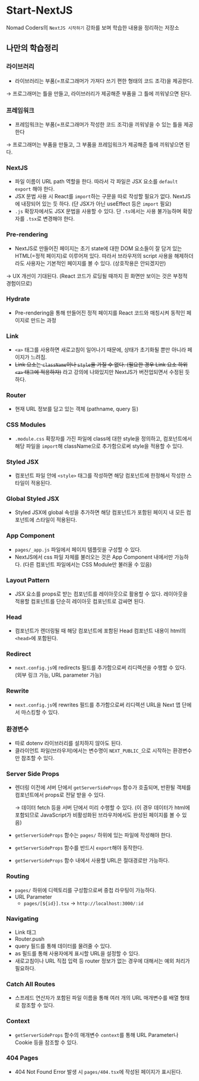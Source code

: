 # Start-NextJS

Nomad Coders의 `NextJS 시작하기` 강좌를 보며 학습한 내용을 정리하는 저장소

## 나만의 학습정리

### 라이브러리

- 라이브러리는 부품(=프로그래머가 가져다 쓰기 편한 형태의 코드 조각)을 제공한다.

→ 프로그래머는 틀을 만들고, 라이브러리가 제공해준 부품을 그 틀에 끼워넣으면 된다.

### 프레임워크

- 프레임워크는 부품(=프로그래머가 작성한 코드 조각)을 끼워넣을 수 있는 틀을 제공한다

→ 프로그래머는 부품을 만들고, 그 부품을 프레임워크가 제공해준 틀에 끼워넣으면 된다.

### NextJS

- 파일 이름이 URL path 역할을 한다. 따라서 각 파일은 JSX 요소를 `default export` 해야 한다.
- JSX 문법 사용 시 React를 `import`하는 구문을 따로 작성할 필요가 없다. NextJS에 내장되어 있는 듯 하다.
  (단 JSX가 아닌 useEffect 등은 `import` 필요)
- `.js` 확장자에서도 JSX 문법을 사용할 수 있다. 단 `.ts`에서는 사용 불가능하며 확장자를 `.tsx`로 변경해야 한다.

### Pre-rendering

- NextJS로 만들어진 페이지는 초기 state에 대한 DOM 요소들이 잘 담겨 있는 HTML(=정적 페이지)로 이루어져 있다.
  따라서 브라우저의 script 사용을 해제하더라도 사용자는 기본적인 페이지를 볼 수 있다. (상호작용은 안되겠지만)

→ UX 개선이 기대된다. (React 코드가 로딩될 때까지 흰 화면만 보이는 것은 부정적 경험이므로)

### Hydrate

- Pre-rendering을 통해 만들어진 정적 페이지를 React 코드와 매칭시켜 동적인 페이지로 만드는 과정

### Link

- `<a>` 태그를 사용하면 새로고침이 일어나기 때문에, 상태가 초기화될 뿐만 아니라 페이지가 느려짐.
- ~~Link 요소는 `className`이나 `style`을 가질 수 없다. (필요한 경우 Link 요소 하위 `<a>` 태그에 적용하자)~~ 라고 강의에 나와있지만 NextJS가 버전업되면서 수정된 듯 하다.

### Router

- 현재 URL 정보를 담고 있는 객체 (pathname, query 등)

### CSS Modules

- `.module.css` 확장자를 가진 파일에 class에 대한 style을 정의하고, 컴포넌트에서 해당 파일을 `import`해 className으로 추가함으로써 style을 적용할 수 있다.

### Styled JSX

- 컴포넌트 파일 안에 `<style>` 태그를 작성하면 해당 컴포넌트에 한정해서 작성한 스타일이 적용된다.

### Global Styled JSX

- Styled JSX에 global 속성을 추가하면 해당 컴포넌트가 포함된 페이지 내 모든 컴포넌트에 스타일이 적용된다.

### App Component

- `pages/_app.js` 파일에서 페이지 템플릿을 구성할 수 있다.
- NextJS에서 css 파일 자체를 불러오는 것은 App Component 내에서만 가능하다. (다른 컴포넌트 파일에서는 CSS Module만 불러올 수 있음)

### Layout Pattern

- JSX 요소를 props로 받는 컴포넌트를 레이아웃으로 활용할 수 있다. 레이아웃을 적용할 컴포넌트를 단순히 레이아웃 컴포넌트로 감싸면 된다.

### Head

- 컴포넌트가 렌더링될 때 해당 컴포넌트에 포함된 Head 컴포넌트 내용이 html의 `<head>`에 포함된다.

### Redirect

- `next.config.js`에 redirects 필드를 추가함으로써 리디렉션을 수행할 수 있다. (외부 링크 가능, URL parameter 가능)

### Rewrite

- `next.config.js`에 rewrites 필드를 추가함으로써 리디렉션 URL을 Next 앱 단에서 마스킹할 수 있다.

### 환경변수

- 따로 dotenv 라이브러리를 설치하지 않아도 된다.
- 클라이언트 파일(브라우저)에서는 변수명이 `NEXT_PUBLIC_`으로 시작하는 환경변수만 참조할 수 있다.

### Server Side Props

- 렌더링 이전에 서버 단에서 `getServerSideProps` 함수가 호출되며, 반환될 객체를 컴포넌트에서 props로 전달 받을 수 있다.

  → 데이터 fetch 등을 서버 단에서 미리 수행할 수 있다. (이 경우 데이터가 html에 포함되므로 JavaScript가 비활성화된 브라우저에서도 완성된 페이지를 볼 수 있음)

- `getServerSideProps` 함수는 `pages/` 하위에 있는 파일에 작성해야 한다.
- `getServerSideProps` 함수를 반드시 `export`해야 동작한다.
- `getServerSideProps` 함수 내에서 사용할 URL은 절대경로만 가능하다.

### Routing

- `pages/` 하위에 디렉토리를 구성함으로써 중첩 라우팅이 가능하다.
- URL Parameter
  - `pages/[${id}].tsx` → `http://localhost:3000/:id`

### Navigating

- Link 태그
- Router.push
- query 필드를 통해 데이터를 물려줄 수 있다.
- as 필드를 통해 사용자에게 표시할 URL을 설정할 수 있다.
- 새로고침이나 URL 직접 입력 등 router 정보가 없는 경우에 대해서는 예외 처리가 필요하다.

### Catch All Routes

- 스프레드 연산자가 포함된 파일 이름을 통해 여러 개의 URL 매개변수를 배열 형태로 참조할 수 있다.

### Context

- `getServerSideProps` 함수의 매개변수 `context`를 통해 URL Parameter나 Cookie 등을 참조할 수 있다.

### 404 Pages

- 404 Not Found Error 발생 시 `pages/404.tsx`에 작성된 페이지가 표시된다.
